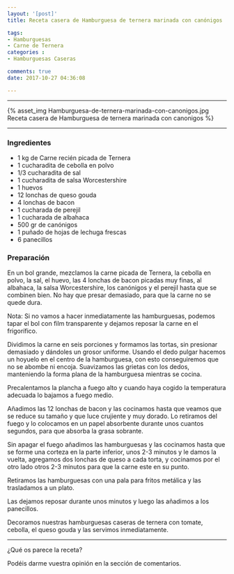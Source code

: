 ```yaml
---
layout: '[post]'
title: Receta casera de Hamburguesa de ternera marinada con canónigos

tags:
- Hamburguesas
- Carne de Ternera
categories :
- Hamburguesas Caseras

comments: true
date: 2017-10-27 04:36:08

---
```

---
{% asset_img Hamburguesa-de-ternera-marinada-con-canonigos.jpg Receta casera de Hamburguesa de ternera marinada con canonigos %}


---


### Ingredientes

- 1 kg de Carne recién picada de Ternera
- 1 cucharadita de cebolla en polvo
- 1/3 cucharadita de sal
- 1 cucharadita de salsa Worcestershire
- 1 huevos
- 12 lonchas de queso gouda
- 4 lonchas de bacon
- 1 cucharada de perejil
- 1 cucharada de albahaca
- 500 gr de canónigos
- 1 puñado de hojas de lechuga frescas
- 6 panecillos

### Preparación

En un bol grande, mezclamos la carne picada de Ternera, la cebolla en polvo, la sal, el huevo, las 4 lonchas de bacon picadas muy finas, al albahaca, la salsa Worcestershire, los canónigos y el perejil hasta que se combinen bien. No
hay que presar demasiado, para que la carne no se quede dura.

Nota: Si no vamos a hacer inmediatamente las hamburguesas, podemos tapar el bol con film transparente y dejamos reposar la carne en el frigorífico.

Dividimos la carne en seis porciones y formamos las tortas, sin presionar demasiado y dándoles un grosor uniforme. Usando el dedo pulgar hacemos un hoyuelo en el centro de la hamburguesa, con esto conseguiremos que no se abombe ni encoja.
Suavizamos las grietas con los dedos, manteniendo la forma plana de la hamburguesa mientras se cocina.

Precalentamos la plancha a fuego alto y cuando haya cogido la temperatura adecuada lo bajamos a fuego medio.

Añadimos las 12 lonchas de bacon y las cocinamos hasta que veamos que se reduce su tamaño y que luce crujiente y muy dorado. Lo retiramos del fuego y lo colocamos en un papel absorbente durante unos cuantos segundos, para que absorba la grasa sobrante.

Sin apagar el fuego añadimos las hamburguesas y las cocinamos hasta que se forme una corteza en la parte inferior,  unos
2-3 minutos y le damos la vuelta, agregamos dos lonchas de queso a cada torta, y cocinamos por el otro lado otros 2-3 minutos para que la carne este en su punto.

Retiramos las hamburguesas con una pala para fritos metálica y las trasladamos a un plato.

Las dejamos reposar durante unos minutos y luego las añadimos a los panecillos.

Decoramos nuestras hamburguesas caseras de ternera con tomate, cebolla, el queso gouda y las servimos inmediatamente.



---

¿Qué os parece la receta?

Podéis darme vuestra opinión en la sección de comentarios.
